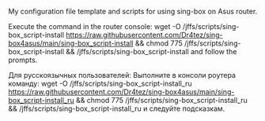 My configuration file template and scripts for using sing-box on Asus router.

Execute the command in the router console:
wget -O /jffs/scripts/sing-box_script-install https://raw.githubusercontent.com/Dr4tez/sing-box4asus/main/sing-box_script-install && chmod 775 /jffs/scripts/sing-box_script-install && /jffs/scripts/sing-box_script-install
 and follow the prompts.
 
 Для русскоязычных пользователей: Выполните в консоли роутера команду:
 wget -O /jffs/scripts/sing-box_script-install_ru https://raw.githubusercontent.com/Dr4tez/sing-box4asus/main/sing-box_script-install_ru && chmod 775 /jffs/scripts/sing-box_script-install_ru && /jffs/scripts/sing-box_script-install_ru
 и следуйте подсказкам.
